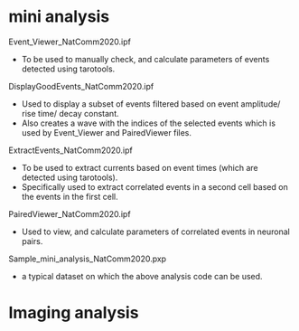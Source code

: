 # mini analysis

Event_Viewer_NatComm2020.ipf 
- To be used to manually check, and calculate parameters of events detected using tarotools.

DisplayGoodEvents_NatComm2020.ipf
- Used to display a subset of events filtered based on event amplitude/ rise time/ decay constant.
- Also creates a wave with the indices of the selected events which is used by Event_Viewer and PairedViewer files.

ExtractEvents_NatComm2020.ipf
- To be used to extract currents based on event times (which are detected using tarotools).
- Specifically used to extract correlated events in a second cell based on the events in the first cell.

PairedViewer_NatComm2020.ipf
- Used to view, and calculate parameters of correlated events in neuronal pairs.

Sample_mini_analysis_NatComm2020.pxp
- a typical dataset on which the above analysis code can be used.

# Imaging analysis


